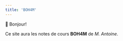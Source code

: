 ```yaml
---
title: 'BOH4M'
---
```


:wave: Bonjour!

Ce site aura les notes de cours **BOH4M** de *M. Antoine*.
